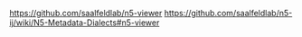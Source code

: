 https://github.com/saalfeldlab/n5-viewer
https://github.com/saalfeldlab/n5-ij/wiki/N5-Metadata-Dialects#n5-viewer

